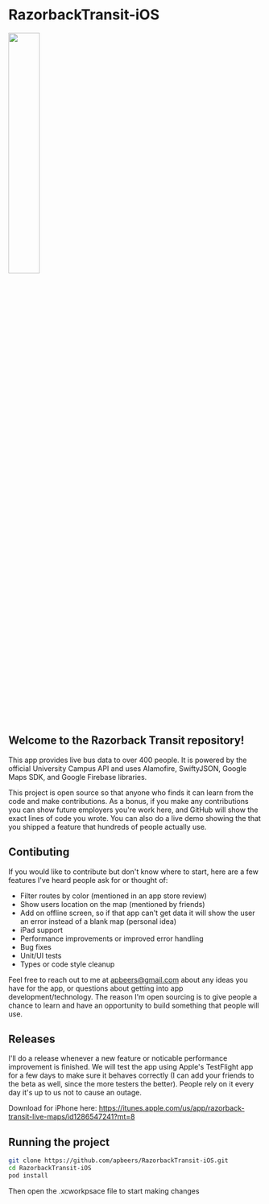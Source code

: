 # RazorbackTransit-iOS

<img src="https://github.com/apbeers/RazorbackTransit-iOS/blob/develop/assets/FeatureGraphic.png" width="35%">

## Welcome to the Razorback Transit repository!

This app provides live bus data to over 400 people. It is powered by the official University Campus API and uses Alamofire, SwiftyJSON, Google Maps SDK, and Google Firebase libraries.

This project is open source so that anyone who finds it can learn from the code and make contributions. As a bonus, if you make any contributions you can show future employers you're work here, and GitHub will show the exact lines of code you wrote. You can also do a live demo showing the that you shipped a feature that hundreds of people actually use.

## Contibuting

If you would like to contribute but don't know where to start, here are a few features I've heard people ask for or thought of:

- Filter routes by color (mentioned in an app store review)
- Show users location on the map (mentioned by friends)
- Add on offline screen, so if that app can't get data it will show the user an error instead of a blank map (personal idea)
- iPad support
- Performance improvements or improved error handling
- Bug fixes
- Unit/UI tests
- Types or code style cleanup

Feel free to reach out to me  at [apbeers@gmail.com](mailto:apbeers@gmail.com) about any ideas you have for the app, or questions about getting into app development/technology. The reason I'm open sourcing is to give people a chance to learn and have an opportunity to build something that people will use.

## Releases

I'll do a release whenever a new feature or noticable performance improvement is finished. We will test the app using Apple's TestFlight app for a few days to make sure it behaves correctly (I can add your friends to the beta as well, since the more testers the better). People rely on it every day it's up to us not to cause an outage.

Download for iPhone here:
https://itunes.apple.com/us/app/razorback-transit-live-maps/id1286547241?mt=8

## Running the project

```bash
git clone https://github.com/apbeers/RazorbackTransit-iOS.git
cd RazorbackTransit-iOS
pod install
```

Then open the .xcworkpsace file to start making changes

